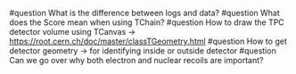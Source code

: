 #question What is the difference between logs and data?
#question What does the Score mean when using TChain?
#question How to draw the TPC detector volume using TCanvas -> https://root.cern.ch/doc/master/classTGeometry.html
#question How to get detector geometry -> for identifying inside or outside detector
#question Can we go over why both electron and nuclear recoils are important?